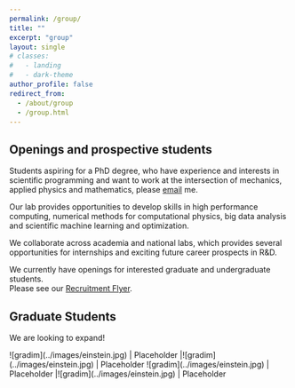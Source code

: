 ```yaml
---
permalink: /group/
title: ""
excerpt: "group"
layout: single
# classes:
#   - landing
#   - dark-theme
author_profile: false
redirect_from: 
  - /about/group
  - /group.html
---
```


## Openings and prospective students 

Students aspiring for a PhD degree, who have experience and interests in scientific programming and want to work 
at the intersection of mechanics, applied physics and mathematics, please [email](mailto:sidgs@iastate.edu) me.

Our lab provides opportunities to develop skills in high performance computing, numerical methods for computational physics,
big data analysis and scientific machine learning and optimization. 

We collaborate across academia and national labs, which provides
several opportunities for internships and exciting future career prospects in R&D.

We currently have openings for interested graduate and undergraduate students.  
Please see our [Recruitment Flyer](../files/cv.pdf).


## Graduate Students

We are looking to expand!

<div class="grad"></div>
![gradim](../images/einstein.jpg)  | Placeholder  |![gradim](../images/einstein.jpg)  | Placeholder 
![gradim](../images/einstein.jpg)  | Placeholder  |![gradim](../images/einstein.jpg)  | Placeholder 

<!-- 
{: .grad_table } -->



